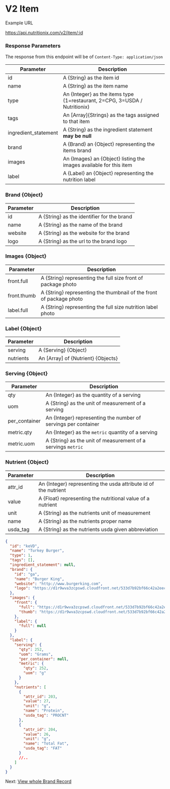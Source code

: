 V2 Item
========================

Example URL

https://api.nutritionix.com/v2/item/:id

### Response Parameters

The response from this endpoint will be of `Content-Type: application/json`<br>

| Parameter            | Description                          |
|----------------------|--------------------------------------|
| id                   | A {String} as the item id |
| name                 | A {String} as the item name |
| type                 | An {Integer} as the items type (1=restaurant, 2=CPG, 3=USDA / Nutritionix) |
| tags                 | An [Array]{Strings} as the tags assigned to that item |
| ingredient_statement | A {String} as the ingredient statement **may be null** |
| brand                | A {Brand} an {Object} representing the items brand |
| images               | An {Images} an {Object} listing the images available for this item |
| label                | A {Label} an {Object} representing the nutrition label |


### Brand {Object}

| Parameter      | Description                          |
|----------------|--------------------------------------|
| id             | A {String} as the identifier for the brand |  
| name           | A {String} as the name of the brand |  
| website        | A {String} as the website for the brand |  
| logo           | A {String} as the url to the brand logo |  


### Images {Object}

| Parameter      | Description                          |
|----------------|--------------------------------------|
| front.full     | A {String} representing the full size front of package photo |
| front.thumb    | A {String} representing the thumbnail of the front of package photo |
| label.full     | A {String} representing the full size nutrition label photo |

### Label {Object}

| Parameter      | Description                          |
|----------------|--------------------------------------|
| serving        | A {Serving} {Object}                 |
| nutrients      | An [Array] of {Nutrient} {Objects}   |

### Serving {Object}

| Parameter      | Description                          |
|----------------|--------------------------------------|
| qty            | An {Integer} as the quantity of a serving |
| uom            | A {String} as the unit of measurement of a serving |
| per_container  | An {Integer} representing the number of servings per container |
| metric.qty     | An {Integer} as the `metric` quantity of a serving |
| metric.uom     | A {String} as the unit of measurement of a servings `metric` |

### Nutrient {Object}

| Parameter      | Description                          |
|----------------|--------------------------------------|
| attr_id        | An {Integer} representing the usda attribute id of the nutrient |
| value          | A {Float} representing the nutritional value of a nutrient |
| unit           | A {String} as the nutrients unit of measurement |
| name           | A {String} as the nutrients proper name |
| usda_tag       | A {String} as the nutrients usda given abbreviation |

```json
{
  "id": "keVD",
  "name": "Turkey Burger",
  "type": 1,
  "tags": [],
  "ingredient_statement": null,
  "brand": {
    "id": "ga",
    "name": "Burger King",
    "website": "http://www.burgerking.com",
    "logo": "https://d1r9wva3zcpswd.cloudfront.net/533d7b92bf66c42a2eec2a94.png"
  },
  "images": {
    "front": {
      "full": "https://d1r9wva3zcpswd.cloudfront.net/533d7b92bf66c42a2eec2a94.png",
      "thumb": "https://d1r9wva3zcpswd.cloudfront.net/533d7b92bf66c42a2eec2a94.png"
    },
    "label": {
      "full": null
    }
  },
  "label": {
    "serving": {
      "qty": 252,
      "uom": "Grams",
      "per_container": null,
      "metric": {
        "qty": 252,
        "uom": "g"
      }
    },
    "nutrients": [
      {
        "attr_id": 203,
        "value": 27,
        "unit": "g",
        "name": "Protein",
        "usda_tag": "PROCNT"
      },
      {
        "attr_id": 204,
        "value": 26,
        "unit": "g",
        "name": "Total Fat",
        "usda_tag": "FAT"
      }
      //..
    ]
  }
}
```

Next: [View whole Brand Record][1]

[1]: https://developer.nutritionix.com/docs/v2/brand